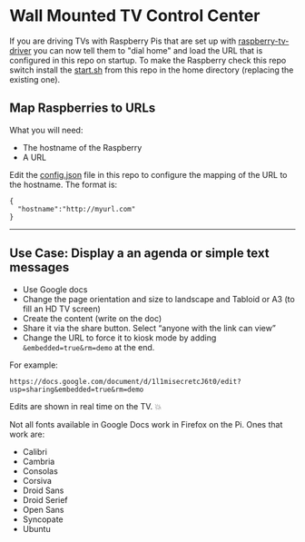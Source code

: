 # Wall Mounted TV Control Center

If you are driving TVs with Raspberry Pis that are set up with [raspberry-tv-driver](https://github.com/librato/raspberry-tv-driver) you can now tell them to "dial home" and load the URL that is configured in this repo on startup. To make the Raspberry check this repo switch install the [start.sh](start.sh) from this repo in the home directory (replacing the existing one). 

## Map Raspberries to URLs

What you will need:

- The hostname of the Raspberry
- A URL

Edit the [config.json](config.json) file in this repo to configure the mapping of the URL to the hostname. The format is:

```
{
  "hostname":"http://myurl.com"
}
```
---

## Use Case: Display a an agenda or simple text messages

- Use Google docs
- Change the page orientation and size to landscape and Tabloid or A3 (to fill an HD TV screen)
- Create the content (write on the doc)
- Share it via the share button. Select “anyone with the link can view”
- Change the URL to force it to kiosk mode by adding `&embedded=true&rm=demo` at the end.

For example:

```
https://docs.google.com/document/d/1l1misecretcJ6t0/edit?usp=sharing&embedded=true&rm=demo
```

Edits are shown in real time on the TV. 
:boom:

Not all fonts available in Google Docs work in Firefox on the Pi. Ones that work are:
- Calibri
- Cambria
- Consolas
- Corsiva
- Droid Sans
- Droid Serief
- Open Sans
- Syncopate
- Ubuntu
